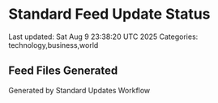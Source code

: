 # Standard Feed Update Status
Last updated: Sat Aug  9 23:38:20 UTC 2025
Categories: technology,business,world

## Feed Files Generated

Generated by Standard Updates Workflow
